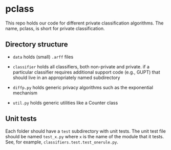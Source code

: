 # pclass

This repo holds our code for different private classification algorithms.
The name, pclass, is short for private classification.

## Directory structure



- `data` holds (small) `.arff` files
- `classifier` holds all classifiers, both non-private and private.  if a particular classifier
  requires additional support code (e.g., GUPT) that should live in an appropriately named subdirectory

- `diffp.py` holds generic privacy algorithms such as the exponential mechanism
- `util.py` holds generic utilities like a Counter class

## Unit tests

Each folder should have a `test` subdirectory with unit tests.  The unit test
file should be named `test_x.py` where `x` is the name of the module that it tests.
See, for example, `classifiers.test.test_onerule.py`.